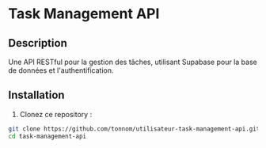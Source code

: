 # Task Management API

## Description
Une API RESTful pour la gestion des tâches, utilisant Supabase pour la base de données et l'authentification.

## Installation

1. Clonez ce repository :

```bash
git clone https://github.com/tonnom/utilisateur-task-management-api.git
cd task-management-api
